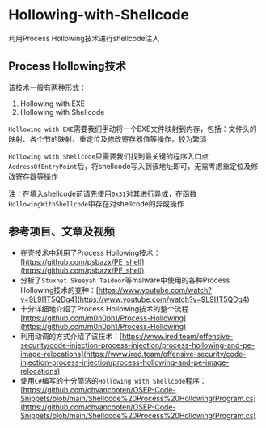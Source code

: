 # Hollowing-with-Shellcode
利用Process Hollowing技术进行shellcode注入

## Process Hollowing技术
该技术一般有两种形式：

1. Hollowing with EXE
2. Hollowing with Shellcode

`Hollowing with EXE`需要我们手动将一个EXE文件映射到内存，包括：文件头的映射、各个节的映射、重定位及修改寄存器值等操作，较为繁琐

`Hollowing with Shellcode`只需要我们找到最关键的程序入口点`AddressOfEntryPoint`后，将shellcode写入到该地址即可，无需考虑重定位及修改寄存器等操作

注：在填入shellcode前请先使用`0x31`对其进行异或，在函数`HollowingWithShellcode`中存在对shellcode的异或操作

## 参考项目、文章及视频

- 在壳技术中利用了Process Hollowing技术：[https://github.com/psbazx/PE_shell](https://github.com/psbazx/PE_shell)
- 分析了`Stuxnet Skeeyah Taidoor`等malware中使用的各种Process Hollowing技术的变种：[https://www.youtube.com/watch?v=9L9I1T5QDg4](https://www.youtube.com/watch?v=9L9I1T5QDg4)
- 十分详细地介绍了Process Hollowing技术的整个流程：[https://github.com/m0n0ph1/Process-Hollowing](https://github.com/m0n0ph1/Process-Hollowing)
- 利用动调的方式介绍了该技术：[https://www.ired.team/offensive-security/code-injection-process-injection/process-hollowing-and-pe-image-relocations](https://www.ired.team/offensive-security/code-injection-process-injection/process-hollowing-and-pe-image-relocations)
- 使用`C#`编写的十分简洁的`Hollowing with Shellcode`程序：[https://github.com/chvancooten/OSEP-Code-Snippets/blob/main/Shellcode%20Process%20Hollowing/Program.cs](https://github.com/chvancooten/OSEP-Code-Snippets/blob/main/Shellcode%20Process%20Hollowing/Program.cs)
